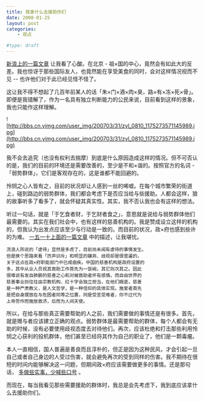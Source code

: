 ```yaml
---
title: 我拿什么去援助你们
date: 2008-01-25
layout: post
categories:
    - 观点

#type: draft
---
```


[新浪上的一篇文章](http://blog.sina.com.cn/s/blog_59199cb501008ddp.html) 让我看了心酸。在北京 - 祖×国的中心，竟然会有如此大的反差。我也惊讶于那些国际友人，也竟然能在享受美食的同时，会对这样情况视而不见 -- 也许他们对于此已经见怪不怪了。

这让我不得不想起了几百年前某人的话「朱×门×酒×肉×臭，路×有×冻×死×骨」。即便是我错解了，作为一名具有独立判断能力的公民来说，目前看到这样的景象，我也只能作这样理解。

![http://bbs.cn.yimg.com/user_img/200703/31/zyl_0810_1175273571145989.jpg](http://bbs.cn.yimg.com/user_img/200703/31/zyl_0810_1175273571145989.jpg)

我不会去追究（也没有权利去揣摩）到底是什么原因造成这样的情况。但不可否认的是，我们的目前的环境还是需要改善的，至少是不和×谐的。按照官方的名词 - 「弱势群体」，它们是客观存在的，这是谁都不能回避的。

怜悯之心人皆有之，目前的状况却让人感到一丝的唏嘘。在每个城市繁荣的街道上，碰到路边的弱势群体，我们都会考虑下是否应当给与些援助。人都会这样，狼的故事听多了看多了，就会怀疑其真实性。其实，我不否认我也会有这样的想法。

听过一句话，就是「于乞食者财，于乞财者食之」，意思就是说给与弱势群体他们最需要的。其实在我们社会中，也有这样的慈善机构的。我是赞成设立这样的机构的，但我认为出发点应该至少与行动是一致的。而目前的状况，政×府也感到些许的为难。 [一五一十上面的一篇文章](http://www.my1510.cn/article.php?24b2d2093f4951cd) 中的描述，让我堪忧。

```
流浪人所说的「虐待」显然是多虑了，目前尚未闻有虐待的事情发生。
但是换个思路来看「厉声训斥」和明显的嫌弃、歧视却是很普遍的，
关于这点在政×府职能部门中已成痼疾。中国的慈善机构是政府设置的
多，其中从业人员视其救助工作首先为一饭碗，其它则次其之。因此
很难说有发自肺腑的慈善之心和对被救助者怀有感情。而自由世界的
慈善事业则往往由宗教机构、红十字会独立担当，在他们眼底，慈善
是一种严肃教义，是人文哲学，是一种信仰的具体实现。施爱者首先
是把自身摆放在与危困者同等之位置，同是受苦受难者，你不过代为
上帝劳作而施放救济，后而为人间天使。
```

所以，在给与那些真正需要帮助的人之前，我们需要做的事情还是有很多。首先，就是赠与者应该建立正确的观点。弱势群体是最需要帮助的群体，每个人都会有无助的时候，没有必要使用歧视态度去对待他们。再次，应该杜绝和打击那些利用怜悯之心获利的投机群体，他们甚至已经将其作为自己的职业了，他们是一颗毒瘤。

本人一直相信，国人普遍是善良而且淳朴的，但正是因为这种民风，才会引起一旦自己或者自己身边的人受过伤害，就会避免再次的受到同样的伤害。我不期待在很短的时间内能够解决这一问题，但期间政×府应该需要做更多的事情。还是那句话， [多做些实事，少喊些口号]({{site.urls}}/posts/639/) 。

而现在，每当我看见那些需要援助的群体时，我总是会先考虑下，我到底应该拿什么去援助你们。
